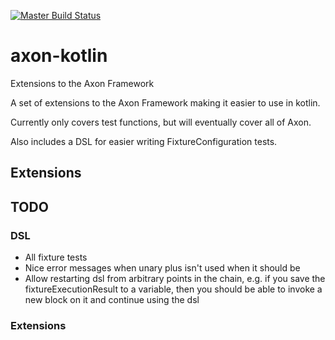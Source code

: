 [![Master Build Status](https://travis-ci.com/snowe2010/axon-kotlin.svg?branch=master)](https://travis-ci.com/snowe2010/axon-kotlin)

# axon-kotlin
Extensions to the Axon Framework 

A set of extensions to the Axon Framework making it easier to use in kotlin.

Currently only covers test functions, but will eventually cover all of Axon. 

Also includes a DSL for easier writing FixtureConfiguration tests. 

## Extensions

## TODO


### DSL 

* All fixture tests
* Nice error messages when unary plus isn't used when it should be
* Allow restarting dsl from arbitrary points in the chain, e.g. if you save the fixtureExecutionResult to a 
  variable, then you should be able to invoke a new block on it and continue using the dsl

### Extensions